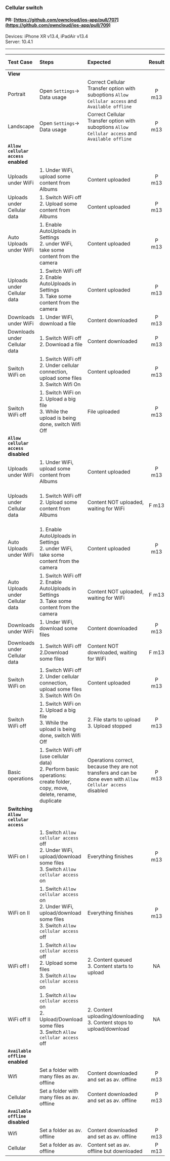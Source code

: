 ### Cellular switch

#### PR: [https://github.com/owncloud/ios-app/pull/707](https://github.com/owncloud/ios-app/pull/709)

Devices: iPhone XR v13.4, iPadAir v13.4<br>
Server: 10.4.1

---

 
| Test Case | Steps | Expected | Result | Related Comment | 
| :-------- | :---- | :------- | :----: | :-------------- | 
|**View**|
| Portrait | Open `Settings`-> Data usage | Correct Cellular Transfer option with suboptions `Allow Cellular access` and `Available offline` | P m13 |  |
| Landscape | Open `Settings`-> Data usage | Correct Cellular Transfer option with suboptions `Allow Cellular access` and `Available offline` | P m13 |  |
|**`Allow cellular access` enabled**|
| Uploads under WiFi | 1. Under WiFi, upload some content from Albums | Content uploaded | P m13 |  |
| Uploads under Cellular data | 1. Switch WiFi off<br>2. Upload some content from Albums | Content uploaded | P m13 |  |
| Auto Uploads under WiFi | 1. Enable AutoUploads in Settings<br>2. under WiFi, take some content from the camera | Content uploaded | P m13 |  |
| Uploads under Cellular data | 1. Switch WiFi off<br>2. Enable AutoUploads in Settings<br>3. Take some content from the camera | Content uploaded | P m13 |  |
| Downloads under WiFi | 1. Under WiFi, download a file | Content downloaded | P m13 |  |
| Downloads under Cellular data | 1. Switch WiFi off<br>2. Download a file | Content downloaded | P m13 |  |
| Switch WiFi on | 1. Switch WiFi off<br>2. Under cellular connection, upload some files<br>3. Switch Wifi On | Content uploaded| P m13 |  |
| Switch WiFi off | 1. Switch WiFi on<br>2. Upload a big file<br>3. While the upload is being done,  switch Wifi Off | File uploaded| P m13 |  |
|**`Allow cellular access` disabled**|
| Uploads under WiFi | 1. Under WiFi, upload some content from Albums | Content uploaded | P m13 |  |
| Uploads under Cellular data | 1. Switch WiFi off<br>2. Upload some content from Albums | Content NOT uploaded, waiting for WiFi | F m13 | Content queued, but with mintenance mode message |
| Auto Uploads under WiFi | 1. Enable AutoUploads in Settings<br>2. under WiFi, take some content from the camera | Content uploaded | P m13 |  |
| Auto Uploads under Cellular data | 1. Switch WiFi off<br>2. Enable AutoUploads in Settings<br>3. Take some content from the camera | Content NOT uploaded, waiting for WiFi | F m13 | Content queued, but with mintenance mode message |
| Downloads under WiFi | 1. Under WiFi, download some files | Content downloaded | P m13 |  |
| Downloads under Cellular data | 1. Switch WiFi off<br>2.Download some files | Content NOT downloaded, waiting for WiFi | F m13 | Maintenance mode |
| Switch WiFi on | 1. Switch WiFi off<br>2. Under cellular connection, upload some files<br>3. Switch Wifi On | Content uploaded| P m13 |  |
| Switch WiFi off | 1. Switch WiFi on<br>2. Upload a big file<br>3. While the upload is being done,  switch Wifi Off |2. File starts to upload<br>3. Upload stopped | P m13 |  |
| Basic operations | 1. Switch WiFi off (use cellular data)<br>2. Perform basic operations: create folder, copy, move, delete, rename, duplicate | Operations correct, because they are not transfers and can be done even with `Allow Cellular access` disabled | P m13 |  |
|**Switching `Allow cellular access`**|
| WiFi on I | 1. Switch `Allow cellular access` off<br>2. Under WiFi, upload/download some files<br>3. Switch `Allow cellular access` on | Everything finishes | P m13 | Several files, one is missed? |
| WiFi on II | 1. Switch `Allow cellular access` on<br>2. Under WiFi, upload/download some files<br>3. Switch `Allow cellular access` off | Everything finishes | P m13 |  |
| WiFi off I | 1. Switch `Allow cellular access` off<br>2. Upload some files<br>3. Switch `Allow cellular access` on | 2. Content queued<br>3. Content starts to upload | NA | Not implemented yet |
| WiFi off II | 1. Switch `Allow cellular access` on<br>2. Upload/Download some files<br>3. Switch `Allow cellular access` off | 2. Content uploading/downloading<br>3. Content stops to upload/download | NA | Not implemented yet |
|**`Available offline` enabled**|
| Wifi  | Set a folder with many files as av. offline | Content downloaded and set as av. offline | P m13 |  |
| Cellular | Set a folder with many files as av. offline | Content downloaded and set as av. offline | P m13 |  |
|**`Available offline` disabled**|
| Wifi | Set a folder as av. offline | Content downloaded and set as av. offline | P m13 |  |
| Cellular | Set a folder as av. offline | Content set as av. offline but downloaded | P m13 |  |